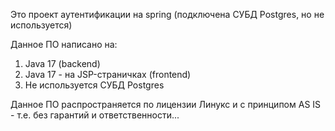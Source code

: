 Это проект аутентификации на spring (подключена СУБД Postgres, но не используется)

Данное ПО написано на:

1. Java 17 (backend)
2. Java 17 - на JSP-страничках (frontend)
3. Не используется СУБД Postgres
    
Данное ПО распространяется по лицензии Линукс и с принципом AS IS - т.е. без гарантий и ответственности...
